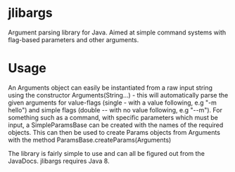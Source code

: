 jlibargs
===

Argument parsing library for Java. Aimed at simple command systems with flag-based parameters and other arguments.

Usage
======

An Arguments object can easily be instantiated from a raw input string using the constructor Arguments(String...) - this will automatically parse the given arguments for value-flags (single - with a value following, e.g "-m hello") and simple flags (double -- with no value following, e.g "--m"). For something such as a command, with specific parameters which must be input, a SimpleParamsBase can be created with the names of the required objects. This can then be used to create Params objects from Arguments with the method ParamsBase.createParams(Arguments)

The library is fairly simple to use and can all be figured out from the JavaDocs. jlibargs requires Java 8.
